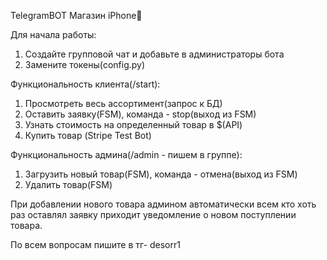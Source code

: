 TelegramBOT Магазин iPhone📱

Для начала работы:
1. Создайте групповой чат и добавьте в администраторы бота
2. Замените токены(config.py)

Функциональность клиента(/start): 
1. Просмотреть весь ассортимент(запрос к БД)
2. Оставить заявку(FSM), команда - stop(выход из FSM)
3. Узнать стоимость на определенный товар в $(API)
4. Купить товар (Stripe Test Bot)

Функциональность админа(/admin - пишем в группе): 
1. Загрузить новый товар(FSM), команда - отмена(выход из FSM)
2. Удалить товар(FSM)

При добавлении нового товара админом автоматически всем кто хоть раз оставлял заявку приходит уведомление о новом поступлении товара.

По всем вопросам пишите в тг- desorr1
